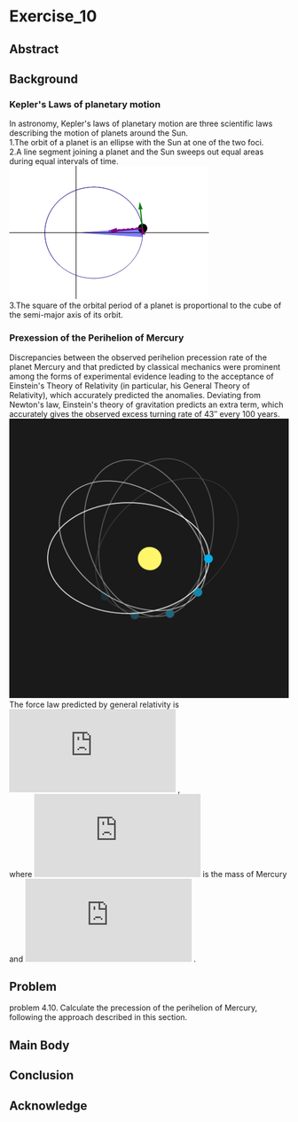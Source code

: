 # Exercise_10

## Abstract

## Background
### Kepler's Laws of planetary motion
In astronomy, Kepler's laws of planetary motion are three scientific laws describing the motion of planets around the Sun.<br>
1.The orbit of a planet is an ellipse with the Sun at one of the two foci.<br>
2.A line segment joining a planet and the Sun sweeps out equal areas during equal intervals of time.<br>
![Kepler-second-law(extracted from wikipedia)](https://github.com/Lyu-Wei/computational_physics_N2014301020069/blob/master/Exercise_10/Kepler-second-law.gif)<br>
3.The square of the orbital period of a planet is proportional to the cube of the semi-major axis of its orbit.<br>
### Prexession of the Perihelion of Mercury
Discrepancies between the observed perihelion precession rate of the planet Mercury and that predicted by classical mechanics were prominent among the forms of experimental evidence leading to the acceptance of Einstein's Theory of Relativity (in particular, his General Theory of Relativity), which accurately predicted the anomalies. Deviating from Newton's law, Einstein's theory of gravitation predicts an extra term, which accurately gives the observed excess turning rate of 43″ every 100 years.<br>
![](https://github.com/Lyu-Wei/computational_physics_N2014301020069/blob/master/Exercise_10/Apsidendrehung.png)
The force law predicted by general relativity is<br>
![](http://latex.codecogs.com/gif.latex?F_G%5Capprox%20%5Cfrac%7BGM_SM_M%7D%7Br%5E2%7D%5Cleft%20%28%201&plus;%5Cfrac%7B%5Calpha%20%7D%7Br%5E2%7D%20%5Cright%20%29) ,<br>
where ![](http://latex.codecogs.com/gif.latex?M_M) is the mass of Mercury and ![](http://latex.codecogs.com/gif.latex?%5Calpha%20%5Capprox%201.1%5Ctimes%2010%5E%7B-8%7DAU%5E2) .

## Problem
problem 4.10. Calculate the precession of the perihelion of Mercury, following the approach described in this section.

## Main Body

## Conclusion

## Acknowledge
